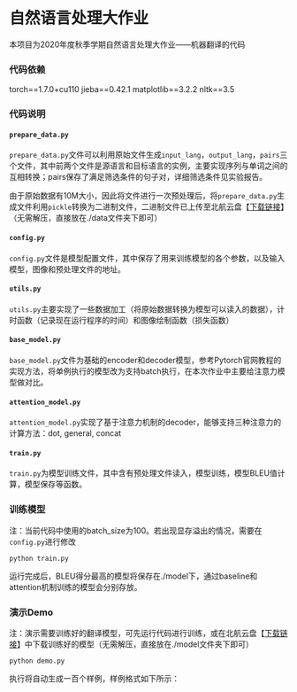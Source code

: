 # 自然语言处理大作业

本项目为2020年度秋季学期自然语言处理大作业——机器翻译的代码

### 代码依赖

torch==1.7.0+cu110
jieba==0.42.1
matplotlib==3.2.2
nltk==3.5

### 代码说明

#### `prepare_data.py`

`prepare_data.py`文件可以利用原始文件生成`input_lang`，`output_lang`，`pairs`三个文件，其中前两个文件是源语言和目标语言的实例，主要实现序列与单词之间的互相转换；pairs保存了满足筛选条件的句子对，详细筛选条件见实验报告。

由于原始数据有10M大小，因此将文件进行一次预处理后，将`prepare_data.py`生成文件利用`pickle`转换为二进制文件，二进制文件已上传至北航云盘【[下载链接]()】（无需解压，直接放在./data文件夹下即可）

#### `config.py`

`config.py`文件是模型配置文件，其中保存了用来训练模型的各个参数，以及输入模型，图像和预处理文件的地址。

#### `utils.py`

`utils.py`主要实现了一些数据加工（将原始数据转换为模型可以读入的数据），计时函数（记录现在运行程序的时间）和图像绘制函数（损失函数）

#### `base_model.py`

`base_model.py`文件为基础的encoder和decoder模型，参考Pytorch官网教程的实现方法，将单例执行的模型改为支持batch执行，在本次作业中主要给注意力模型做对比。

#### `attention_model.py`

`attention_model.py`实现了基于注意力机制的decoder，能够支持三种注意力的计算方法：dot, general, concat

#### `train.py`

`train.py`为模型训练文件，其中含有预处理文件读入，模型训练，模型BLEU值计算，模型保存等函数。

### 训练模型

注：当前代码中使用的batch_size为100。若出现显存溢出的情况，需要在`config.py`进行修改

```
python train.py
```

运行完成后，BLEU得分最高的模型将保存在./model下，通过baseline和attention机制训练的模型会分别存放。

### 演示Demo

注：演示需要训练好的翻译模型，可先运行代码进行训练，或在北航云盘【[下载链接]()】中下载训练好的模型（无需解压，直接放在./model文件夹下即可）

```
python demo.py
```

执行将自动生成一百个样例，样例格式如下所示：





